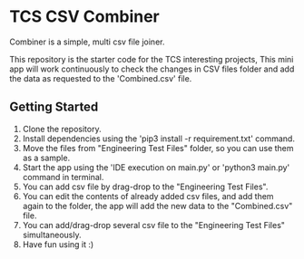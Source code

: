 # TCS CSV Combiner

Combiner is a simple, multi csv file joiner.

This repository is the starter code for the TCS interesting projects, This mini app will work continuously to check the changes in CSV files folder and add the data as requested to the
'Combined.csv' file.


## Getting Started

1. Clone the repository.
2. Install dependencies using the 'pip3 install -r requirement.txt' command.
3. Move the files from "Engineering Test Files" folder, so you can use them as a sample.   
4. Start the app using the 'IDE execution on main.py' or 'python3 main.py' command in terminal.
5. You can add csv file by drag-drop to the "Engineering Test Files".
6. You can edit the contents of already added csv files, and add them again to the folder, the app will add the new data to the
   "Combined.csv" file.
7. You can add/drag-drop several csv file to the "Engineering Test Files" simultaneously.   
8. Have fun using it :)

